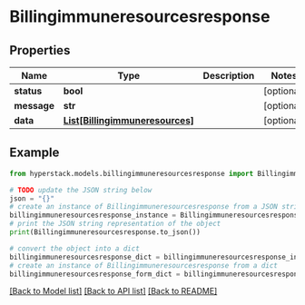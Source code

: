 # Billingimmuneresourcesresponse


## Properties

Name | Type | Description | Notes
------------ | ------------- | ------------- | -------------
**status** | **bool** |  | [optional] 
**message** | **str** |  | [optional] 
**data** | [**List[Billingimmuneresources]**](Billingimmuneresources.md) |  | [optional] 

## Example

```python
from hyperstack.models.billingimmuneresourcesresponse import Billingimmuneresourcesresponse

# TODO update the JSON string below
json = "{}"
# create an instance of Billingimmuneresourcesresponse from a JSON string
billingimmuneresourcesresponse_instance = Billingimmuneresourcesresponse.from_json(json)
# print the JSON string representation of the object
print(Billingimmuneresourcesresponse.to_json())

# convert the object into a dict
billingimmuneresourcesresponse_dict = billingimmuneresourcesresponse_instance.to_dict()
# create an instance of Billingimmuneresourcesresponse from a dict
billingimmuneresourcesresponse_form_dict = billingimmuneresourcesresponse.from_dict(billingimmuneresourcesresponse_dict)
```
[[Back to Model list]](../README.md#documentation-for-models) [[Back to API list]](../README.md#documentation-for-api-endpoints) [[Back to README]](../README.md)


